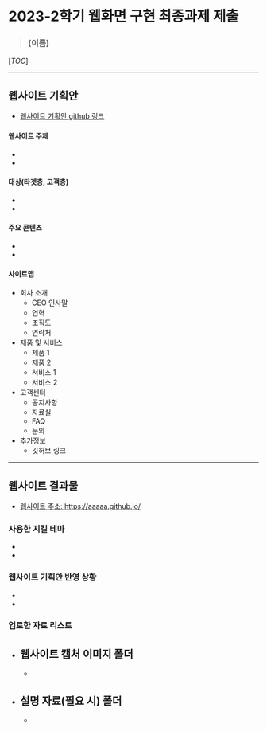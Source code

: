 # 2023-2학기 웹화면 구현 최종과제 제출

> ### (이름)

[_TOC_]

---

## 웹사이트 기획안
- [웹사이트 기획안 github 링크](https://github.com/    )

#### 웹사이트 주제
-  
- 

#### 대상(타겟층, 고객층) 
- 
- 

#### 주요 콘텐츠
- 
- 

#### 사이트맵
- 회사 소개
  - CEO 인사말
  - 연혁
  - 조직도
  - 연락처
- 제품 및 서비스
  - 제품 1
  - 제품 2
  - 서비스 1
  - 서비스 2
- 고객센터
  - 공지사항
  - 자료실
  - FAQ
  - 문의
- 추가정보
  - 깃허브 링크

---

## 웹사이트 결과물

- [웹사이트 주소: https://aaaaa.github.io/   ](https://aaaaa.github.io/   )

### 사용한 지킬 테마
- 
- 

### 웹사이트 기획안 반영 상황
-
-

### 업로한 자료 리스트
- 웹사이트 캡처 이미지 폴더
  - 
  - 
- 설명 자료(필요 시) 폴더
  -
  -





